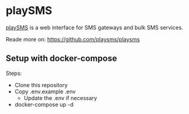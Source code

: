 # playSMS

[playSMS](https://github.com/playsms/playsms) is a web interface for SMS gateways and bulk SMS services.

Reade more on: https://github.com/playsms/playsms

## Setup with docker-compose

Steps:

* Clone this repository
* Copy .env.example .env
  * Update the .env if necessary
* docker-compose up -d